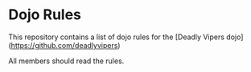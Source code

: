 Dojo Rules
==========

This repository contains a list of dojo rules for the [Deadly Vipers dojo] (https://github.com/deadlyvipers)

All members should read the rules. 

